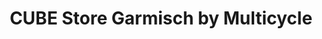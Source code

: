 ---
title: "CUBE Store Garmisch by Multicycle"
url: /garmisch-partenkirchen/cube-store-garmisch-by-multicycle-klammstrasse/
shop: Fahrrad
---